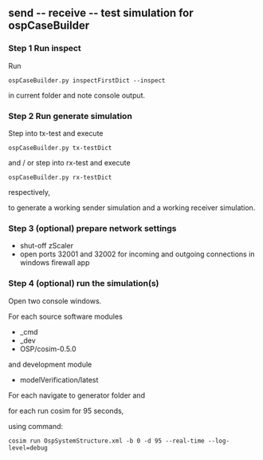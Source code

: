 ## send -- receive -- test simulation for ospCaseBuilder

### Step 1 Run inspect

Run

```ospCaseBuilder.py inspectFirstDict --inspect```

in current folder and note console output.

### Step 2 Run generate simulation

Step into tx-test and execute

```ospCaseBuilder.py tx-testDict```

and / or step into rx-test and execute

```ospCaseBuilder.py rx-testDict```

respectively,

to generate a working sender simulation and
a working receiver simulation.

### Step 3 (optional) prepare network settings

* shut-off zScaler
* open ports 32001 and 32002 for incoming and outgoing connections in windows firewall app

### Step 4 (optional) run the simulation(s)

Open two console windows.

For each source software modules
* _cmd
* _dev
* OSP/cosim-0.5.0

and development module

* modelVerification/latest

For each navigate to generator folder and

for each run cosim for 95 seconds,

using command:


```cosim run OspSystemStructure.xml -b 0 -d 95 --real-time --log-level=debug```
